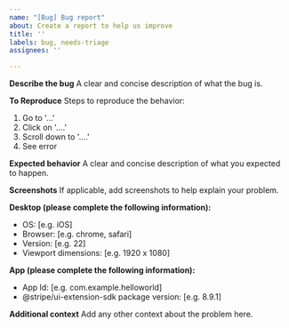 ```yaml
---
name: "[Bug] Bug report"
about: Create a report to help us improve
title: ''
labels: bug, needs-triage
assignees: ''

---
```


**Describe the bug**
A clear and concise description of what the bug is.

**To Reproduce**
Steps to reproduce the behavior:
1. Go to '...'
2. Click on '....'
3. Scroll down to '....'
4. See error

**Expected behavior**
A clear and concise description of what you expected to happen.

**Screenshots**
If applicable, add screenshots to help explain your problem.

**Desktop (please complete the following information):**
 - OS: [e.g. iOS]
 - Browser: [e.g. chrome, safari]
 - Version: [e.g. 22]
 - Viewport dimensions: [e.g. 1920 x 1080]

**App (please complete the following information):**
 - App Id: [e.g. com.example.helloworld]
 - @stripe/ui-extension-sdk package version: [e.g. 8.9.1]

**Additional context**
Add any other context about the problem here.
